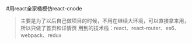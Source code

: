 #用react全家桶模仿react-cnode

>主要是为了以后自己做项目的时候，不用在继续大环境，可以直接拿来用，所以只做了首页和详情页
>用到的技术栈：react、react-router、es6、webpack、redux
